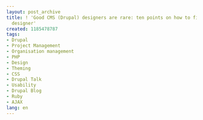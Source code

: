 ```yaml
---
layout: post_archive
title: ! 'Good CMS (Drupal) designers are rare: ten points on how to find your perfect
  designer'
created: 1185478787
tags:
- Drupal
- Project Management
- Organisation management
- PHP
- Design
- Theming
- CSS
- Drupal Talk
- Usability
- Drupal Blog
- Ruby
- AJAX
lang: en
---
```


